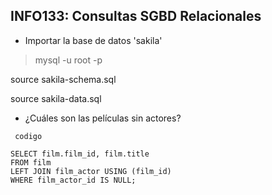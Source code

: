 ## INFO133: Consultas SGBD Relacionales

* Importar la base de datos 'sakila'

> mysql -u root -p

<codigo> source sakila-schema.sql </codigo>

<codigo> source sakila-data.sql </codigo>

* ¿Cuáles son las películas sin actores?

<code> codigo </code>
~~~~
SELECT film.film_id, film.title
FROM film 
LEFT JOIN film_actor USING (film_id)
WHERE film_actor_id IS NULL;
~~~~
